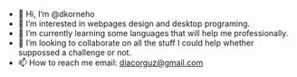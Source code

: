 - 👋 Hi, I’m @dkorneho
- 👀 I’m interested in webpages design and desktop programing.
- 🌱 I’m currently learning some languages that will help me professionally.
- 💞️ I’m looking to collaborate on all the stuff I could help whether suppossed a challenge or not.
- 📫 How to reach me email: diacorguz@gmail.com

<!---
dkorneho/dkorneho is a ✨ special ✨ repository because its `README.md` (this file) appears on your GitHub profile.
You can click the Preview link to take a look at your changes.
--->
